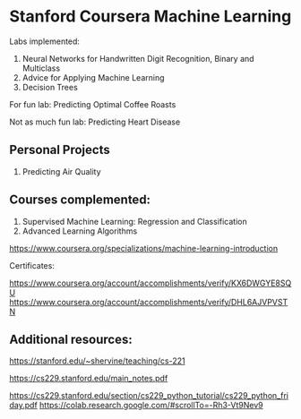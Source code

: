 # Stanford Coursera Machine Learning 

Labs implemented:
1. Neural Networks for Handwritten Digit Recognition, Binary and Multiclass
2. Advice for Applying Machine Learning 
3. Decision Trees

For fun lab:
Predicting Optimal Coffee Roasts 

Not as much fun lab:
Predicting Heart Disease 

## Personal Projects

1. Predicting Air Quality

## Courses complemented:

1. Supervised Machine Learning: Regression and Classification
2. Advanced Learning Algorithms

https://www.coursera.org/specializations/machine-learning-introduction 

Certificates:

https://www.coursera.org/account/accomplishments/verify/KX6DWGYE8SQU 
https://www.coursera.org/account/accomplishments/verify/DHL6AJVPVSTN  

## Additional resources:

https://stanford.edu/~shervine/teaching/cs-221

https://cs229.stanford.edu/main_notes.pdf 

https://cs229.stanford.edu/section/cs229_python_tutorial/cs229_python_friday.pdf
https://colab.research.google.com/#scrollTo=-Rh3-Vt9Nev9
